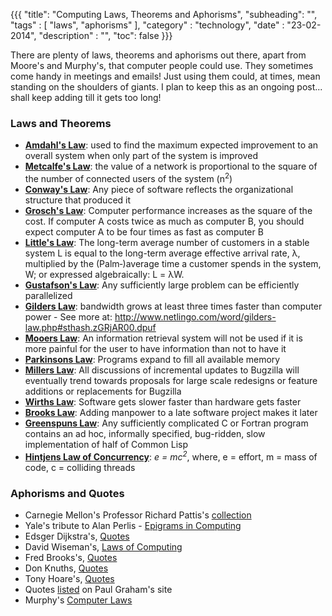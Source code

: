 {{{
    "title": "Computing Laws, Theorems and Aphorisms",
    "subheading": "",
    "tags" : [ "laws", "aphorisms" ],
    "category" : "technology",
    "date" : "23-02-2014",
    "description" : "",
    "toc": false
}}}

There are plenty of laws, theorems and aphorisms out there, apart from Moore's and Murphy's, that computer people could use. They sometimes come handy in meetings and emails! Just using them could, at times, mean standing on the shoulders of giants. I plan to keep this as an ongoing post... shall keep adding till it gets too long!

### Laws and Theorems

* **[Amdahl's Law](http://en.wikipedia.org/wiki/Amdahl's_law)**: used to find the maximum expected improvement to an overall system when only part of the system is improved
* **[Metcalfe's Law](http://en.wikipedia.org/wiki/Metcalfe's_law)**: the value of a network is proportional to the square of the number of connected users of the system (n<sup>2</sup>)
* **[Conway's Law](http://en.wikipedia.org/wiki/Conway's_law)**: Any piece of software reflects the organizational structure that produced it
* **[Grosch's Law](http://en.wikipedia.org/wiki/Grosch%27s_law)**: Computer performance increases as the square of the cost. If computer A costs twice as much as computer B, you should expect computer A to be four times as fast as computer B
* **[Little's Law](http://en.wikipedia.org/wiki/Little's_law)**: The long-term average number of customers in a stable system L is equal to the long-term average effective arrival rate, λ, multiplied by the (Palm‑)average time a customer spends in the system, W; or expressed algebraically: L = λW.
* **[Gustafson's Law](http://en.wikipedia.org/wiki/Gustafson%27s_law)**: Any sufficiently large problem can be efficiently parallelized
* **[Gilders Law](http://www.netlingo.com/word/gilders-law.php)**: bandwidth grows at least three times faster than computer power - See more at: http://www.netlingo.com/word/gilders-law.php#sthash.zGRjAR00.dpuf
* **[Mooers Law](http://en.wikipedia.org/wiki/Mooers%27_law)**: An information retrieval system will not be used if it is more painful for the user to have information than not to have it
* **[Parkinsons Law](http://en.wikipedia.org/wiki/Parkinson%27s_law)**: Programs expand to fill all available memory
* **[Millers Law](http://en.wikipedia.org/wiki/Miller%27s_law)**: All discussions of incremental updates to Bugzilla will eventually trend towards proposals for large scale redesigns or feature additions or replacements for Bugzilla
* **[Wirths Law](http://en.wikipedia.org/wiki/Wirth%27s_law)**: Software gets slower faster than hardware gets faster
* **[Brooks Law](http://en.wikipedia.org/wiki/Brooks%27_law)**: Adding manpower to a late software project makes it later
* **[Greenspuns Law](http://en.wikipedia.org/wiki/Greenspun%27s_tenth_rule)**: Any sufficiently complicated C or Fortran program contains an ad hoc, informally specified, bug-ridden, slow implementation of half of Common Lisp
* **[Hintjens Law of Concurrency](http://www.slideshare.net/pieterh/fosdem-2011-0mq)**: *e = mc<sup>2</sup>*, where, e = effort, m = mass of code, c = colliding threads

### Aphorisms and Quotes

* Carnegie Mellon's Professor Richard Pattis's [collection](https://www.cs.cmu.edu/~pattis/quotations.html)  
* Yale's tribute to Alan Perlis - [Epigrams in Computing](http://www.cs.yale.edu/quotes.html)
* Edsger Dijkstra's, [Quotes](http://www.cs.uofs.edu/~mccloske/dijkstra_quotes.html) 
* David Wiseman's, [Laws of Computing](http://www.csd.uwo.ca/~magi/personal/humour/Computer_Audience/The%20Laws%20of%20Computing.html)
* Fred Brooks's, [Quotes](http://courses.cs.vt.edu/~cs1104/HLL/Brooks.html)
* Don Knuths, [Quotes](http://en.wikiquote.org/wiki/Donald_Knuth)
* Tony Hoare's, [Quotes](https://www.goodreads.com/author/quotes/266154.C_A_R_Hoare)
* Quotes [listed](http://www.paulgraham.com/quo.html) on Paul Graham's site
* Murphy's [Computer Laws](http://www.murphys-laws.com/murphy/murphy-computer.html) 